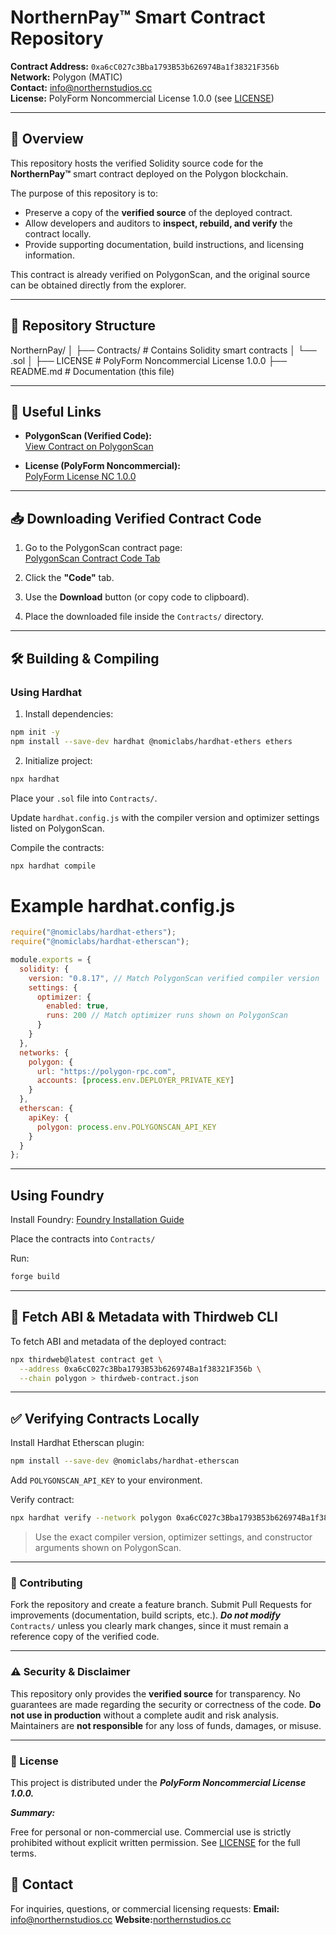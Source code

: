 # NorthernPay™️ Smart Contract Repository

**Contract Address:** `0xa6cC027c3Bba1793B53b626974Ba1f38321F356b`  
**Network:** Polygon (MATIC)  
**Contact:** info@northernstudios.cc  
**License:** PolyForm Noncommercial License 1.0.0 (see [LICENSE](./LICENSE))

---

## 📖 Overview

This repository hosts the verified Solidity source code for the **NorthernPay™️** smart contract deployed on the Polygon blockchain.  

The purpose of this repository is to:
- Preserve a copy of the **verified source** of the deployed contract.  
- Allow developers and auditors to **inspect, rebuild, and verify** the contract locally.  
- Provide supporting documentation, build instructions, and licensing information.  

This contract is already verified on PolygonScan, and the original source can be obtained directly from the explorer.

---

## 📂 Repository Structure
NorthernPay/
│
├── Contracts/ # Contains Solidity smart contracts
│ └── <VerifiedContract>.sol
│
├── LICENSE # PolyForm Noncommercial License 1.0.0
├── README.md # Documentation (this file)

---

## 🔗 Useful Links

- **PolygonScan (Verified Code):**  
  [View Contract on PolygonScan](https://polygonscan.com/address/0xa6cC027c3Bba1793B53b626974Ba1f38321F356b#code)

- **License (PolyForm Noncommercial):**  
  [PolyForm License NC 1.0.0](https://polyformproject.org/licenses/noncommercial/1.0.0/)

---

## 📥 Downloading Verified Contract Code

1. Go to the PolygonScan contract page:  
   [PolygonScan Contract Code Tab](https://polygonscan.com/address/0xa6cC027c3Bba1793B53b626974Ba1f38321F356b#code)

2. Click the **"Code"** tab.  

3. Use the **Download** button (or copy code to clipboard).  

4. Place the downloaded file inside the `Contracts/` directory.  

---

## 🛠️ Building & Compiling

### Using Hardhat

1. Install dependencies:
```bash
npm init -y
npm install --save-dev hardhat @nomiclabs/hardhat-ethers ethers
```

2. Initialize project:
```bash
npx hardhat
```
Place your `.sol` file into `Contracts/`.

Update `hardhat.config.js` with the compiler version and optimizer settings listed on PolygonScan.

Compile the contracts:
```bash
npx hardhat compile
```

# Example hardhat.config.js
```js
require("@nomiclabs/hardhat-ethers");
require("@nomiclabs/hardhat-etherscan");

module.exports = {
  solidity: {
    version: "0.8.17", // Match PolygonScan verified compiler version
    settings: {
      optimizer: {
        enabled: true,
        runs: 200 // Match optimizer runs shown on PolygonScan
      }
    }
  },
  networks: {
    polygon: {
      url: "https://polygon-rpc.com",
      accounts: [process.env.DEPLOYER_PRIVATE_KEY]
    }
  },
  etherscan: {
    apiKey: {
      polygon: process.env.POLYGONSCAN_API_KEY
    }
  }
};
```
---

## Using Foundry

Install Foundry:
[Foundry Installation Guide](https://github.com/foundry-rs/foundry#installation)

Place the contracts into `Contracts/`

Run:
```bash
forge build
```
---

## 📡 Fetch ABI & Metadata with Thirdweb CLI

To fetch ABI and metadata of the deployed contract:
```bash
npx thirdweb@latest contract get \
  --address 0xa6cC027c3Bba1793B53b626974Ba1f38321F356b \
  --chain polygon > thirdweb-contract.json
```
---

## ✅ Verifying Contracts Locally

Install Hardhat Etherscan plugin:
```bash
npm install --save-dev @nomiclabs/hardhat-etherscan
```
Add `POLYGONSCAN_API_KEY` to your environment.

Verify contract:
```bash
npx hardhat verify --network polygon 0xa6cC027c3Bba1793B53b626974Ba1f38321F356b "<constructorArg1>" "<constructorArg2>"
```
> Use the exact compiler version, optimizer settings, and constructor arguments shown on PolygonScan.

---

### 🤝 Contributing

Fork the repository and create a feature branch.
Submit Pull Requests for improvements (documentation, build scripts, etc.).
***Do not modify*** `Contracts/` unless you clearly mark changes, since it must remain a reference copy of the verified code.

---

### ⚠️ Security & Disclaimer

This repository only provides the **verified source** for transparency.
No guarantees are made regarding the security or correctness of the code.
**Do not use in production** without a complete audit and risk analysis.
Maintainers are **not responsible** for any loss of funds, damages, or misuse.

---

### 📜 License

This project is distributed under the ***PolyForm Noncommercial License 1.0.0.***

***Summary:***

Free for personal or non-commercial use.
Commercial use is strictly prohibited without explicit written permission.
See [LICENSE](./LICENSE) for the full terms.

## 📧 Contact
For inquiries, questions, or commercial licensing requests:
**Email:** [info@northernstudios.cc](mailto:info@northernstudios.cc)
**Website:**[northernstudios.cc](https://northernpay.northernstudios.cc)
